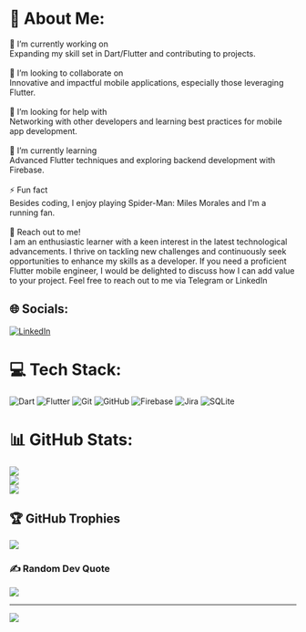 # 💫 About Me:
🔭 I’m currently working on<br>Expanding my skill set in Dart/Flutter and contributing to projects.<br><br>👯 I’m looking to collaborate on<br>Innovative and impactful mobile applications, especially those leveraging Flutter.<br><br> 🤝 I’m looking for help with<br>Networking with other developers and learning best practices for mobile app development.<br><br>🌱 I’m currently learning<br>Advanced Flutter techniques and exploring backend development with Firebase.<br><br>⚡ Fun fact<br>Besides coding, I enjoy playing Spider-Man: Miles Morales and I'm a running fan.<br><br>💬 Reach out to me!<br> I am an enthusiastic learner with a keen interest in the latest technological advancements. I thrive on tackling new challenges and continuously seek opportunities to enhance my skills as a developer. If you need a proficient Flutter mobile engineer, I would be delighted to discuss how I can add value to your project. Feel free to reach out to me via Telegram or LinkedIn




## 🌐 Socials:
[![LinkedIn](https://img.shields.io/badge/LinkedIn-%230077B5.svg?logo=linkedin&logoColor=white)](https://linkedin.com/in/https://www.linkedin.com/in/mykola-herasymenko-68172131b/) 

# 💻 Tech Stack:
![Dart](https://img.shields.io/badge/dart-%230175C2.svg?style=for-the-badge&logo=dart&logoColor=white) ![Flutter](https://img.shields.io/badge/Flutter-%2302569B.svg?style=for-the-badge&logo=Flutter&logoColor=white) ![Git](https://img.shields.io/badge/git-%23F05033.svg?style=for-the-badge&logo=git&logoColor=white) ![GitHub](https://img.shields.io/badge/github-%23121011.svg?style=for-the-badge&logo=github&logoColor=white) ![Firebase](https://img.shields.io/badge/firebase-%23039BE5.svg?style=for-the-badge&logo=firebase) ![Jira](https://img.shields.io/badge/jira-%230A0FFF.svg?style=for-the-badge&logo=jira&logoColor=white) ![SQLite](https://img.shields.io/badge/sqlite-%2307405e.svg?style=for-the-badge&logo=sqlite&logoColor=white)
# 📊 GitHub Stats:
![](https://github-readme-stats.vercel.app/api?username=aezakmi7&theme=github_dark&hide_border=true&include_all_commits=false&count_private=false)<br/>
![](https://github-readme-streak-stats.herokuapp.com/?user=aezakmi7&theme=github_dark&hide_border=true)<br/>
![](https://github-readme-stats.vercel.app/api/top-langs/?username=aezakmi7&theme=github_dark&hide_border=true&include_all_commits=false&count_private=false&layout=compact)

## 🏆 GitHub Trophies
![](https://github-profile-trophy.vercel.app/?username=aezakmi7&theme=github_dark&no-frame=true&no-bg=true&margin-w=4)

### ✍️ Random Dev Quote
![](https://quotes-github-readme.vercel.app/api?type=horizontal&theme=dark)

---
[![](https://visitcount.itsvg.in/api?id=aezakmi7&icon=0&color=4)](https://visitcount.itsvg.in)

<!-- Proudly created with GPRM ( https://gprm.itsvg.in ) -->
